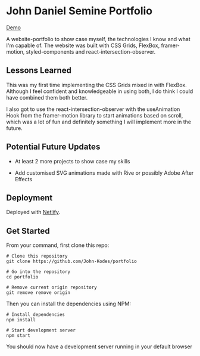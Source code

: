 # John Daniel Semine Portfolio

[Demo](https://johndaniel.netlify.app/)

A website-portfolio to show case myself, the technologies I know and what I'm capable of. The website was built with CSS Grids, FlexBox, framer-motion, styled-components and react-intersection-observer.

## Lessons Learned

This was my first time implementing the CSS Grids mixed in with FlexBox. Although I feel confident and knowledgeable in using both, I do think I could have combined them both better.

I also got to use the react-intersection-observer with the useAnimation Hook from the framer-motion library to start animations based on scroll, which was a lot of fun and definitely something I will implement more in the future.

## Potential Future Updates

- At least 2 more projects to show case my skills

- Add customised SVG animations made with Rive or possibly Adobe After Effects

## Deployment

Deployed with [Netlify](https://www.netlify.com/).

## Get Started

From your command, first clone this repo:

```
# Clone this repository
git clone https://github.com/John-Kodes/portfolio

# Go into the repository
cd portfolio

# Remove current origin repository
git remove remove origin
```

Then you can install the dependencies using NPM:

```
# Install dependencies
npm install

# Start development server
npm start
```

You should now have a development server running in your default browser
